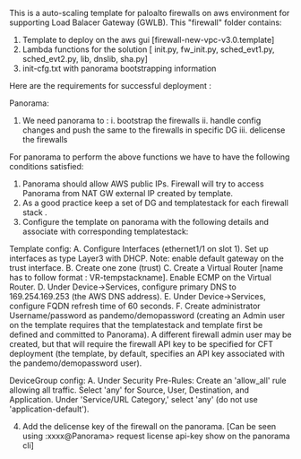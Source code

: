 This is a auto-scaling template for paloalto firewalls on aws environment for supporting Load Balacer Gateway (GWLB).
This "firewall" folder contains:
1. Template to deploy on the aws gui [firewall-new-vpc-v3.0.template]
2. Lambda functions for the solution [ init.py, fw_init.py, sched_evt1.py, sched_evt2.py, lib, dnslib, sha.py]
3. init-cfg.txt with panorama bootstrapping information

Here are the requirements for successful deployment :

Panorama:
1. We need panorama to :
	i. bootstrap the firewalls 
	ii. handle config changes and push the same to the firewalls in specific DG
	iii. delicense the firewalls

For panorama to perform the above functions we have to have the following conditions satisfied:

1. Panorama should allow AWS public IPs. Firewall will try to access Panorama from NAT GW external IP created by template. 
2. As a good practice keep a set of DG and templatestack for each firewall stack .
3. Configure the template on panorama with the following details and associate with corresponding templatestack:

Template config:
	A. Configure Interfaces (ethernet1/1 on slot 1). Set up interfaces as type Layer3 with DHCP.
   	Note: enable default gateway on the trust interface.
	B. Create one zone (trust)
	C. Create a Virtual Router [name has to follow format : VR-tempstackname]. Enable ECMP on the Virtual Router.
	D. Under Device->Services, configure primary DNS to 169.254.169.253 (the AWS DNS address).
	E. Under Device->Services, configure FQDN refresh time of 60 seconds.
	F. Create administrator Username/password as pandemo/demopassword (creating an Admin user on the template requires
	that the templatestack and template first be defined and committed to Panorama).  A different
	firewall admin user may be created, but that will require the firewall API key to be
	specified for CFT deployment (the template, by default, specifies an API key associated
	with the pandemo/demopassword user).
	
DeviceGroup config:
A. Under Security Pre-Rules: Create an 'allow_all' rule allowing all traffic.  Select 'any' for Source, User,
   Destination, and Application.  Under 'Service/URL Category,' select 'any' (do not use 'application-default').

4. Add the delicense key of the firewall on the panorama. [Can be seen using :xxxx@Panorama> request license api-key show  on the panorama cli]
